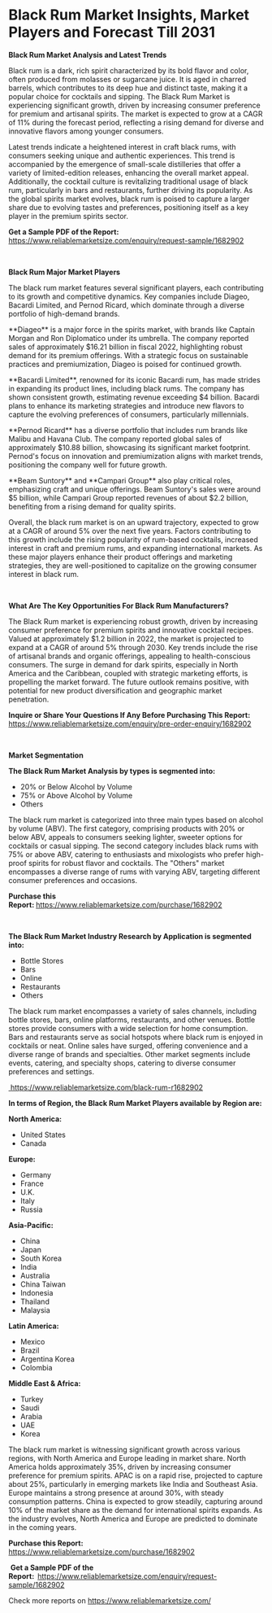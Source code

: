 <p><h1>Black Rum Market Insights, Market Players and Forecast Till 2031</h1></p><p><strong>Black Rum Market Analysis and Latest Trends</strong></p>
<p><p>Black rum is a dark, rich spirit characterized by its bold flavor and color, often produced from molasses or sugarcane juice. It is aged in charred barrels, which contributes to its deep hue and distinct taste, making it a popular choice for cocktails and sipping. The Black Rum Market is experiencing significant growth, driven by increasing consumer preference for premium and artisanal spirits. The market is expected to grow at a CAGR of 11% during the forecast period, reflecting a rising demand for diverse and innovative flavors among younger consumers. </p><p>Latest trends indicate a heightened interest in craft black rums, with consumers seeking unique and authentic experiences. This trend is accompanied by the emergence of small-scale distilleries that offer a variety of limited-edition releases, enhancing the overall market appeal. Additionally, the cocktail culture is revitalizing traditional usage of black rum, particularly in bars and restaurants, further driving its popularity. As the global spirits market evolves, black rum is poised to capture a larger share due to evolving tastes and preferences, positioning itself as a key player in the premium spirits sector.</p></p>
<p><strong>Get a Sample PDF of the Report:&nbsp;</strong> <a href="https://www.reliablemarketsize.com/enquiry/request-sample/1682902?utm_campaign=1131&utm_medium=2&utm_source=Github&utm_content=ia&utm_term=30122024&utm_id=black-rum">https://www.reliablemarketsize.com/enquiry/request-sample/1682902</a></p>
<p>&nbsp;</p>
<p><strong>Black Rum Major Market Players</strong></p>
<p><p>The black rum market features several significant players, each contributing to its growth and competitive dynamics. Key companies include Diageo, Bacardi Limited, and Pernod Ricard, which dominate through a diverse portfolio of high-demand brands.</p><p>**Diageo** is a major force in the spirits market, with brands like Captain Morgan and Ron Diplomatico under its umbrella. The company reported sales of approximately $16.21 billion in fiscal 2022, highlighting robust demand for its premium offerings. With a strategic focus on sustainable practices and premiumization, Diageo is poised for continued growth.</p><p>**Bacardi Limited**, renowned for its iconic Bacardi rum, has made strides in expanding its product lines, including black rums. The company has shown consistent growth, estimating revenue exceeding $4 billion. Bacardi plans to enhance its marketing strategies and introduce new flavors to capture the evolving preferences of consumers, particularly millennials.</p><p>**Pernod Ricard** has a diverse portfolio that includes rum brands like Malibu and Havana Club. The company reported global sales of approximately $10.88 billion, showcasing its significant market footprint. Pernod's focus on innovation and premiumization aligns with market trends, positioning the company well for future growth.</p><p>**Beam Suntory** and **Campari Group** also play critical roles, emphasizing craft and unique offerings. Beam Suntory's sales were around $5 billion, while Campari Group reported revenues of about $2.2 billion, benefiting from a rising demand for quality spirits.</p><p>Overall, the black rum market is on an upward trajectory, expected to grow at a CAGR of around 5% over the next five years. Factors contributing to this growth include the rising popularity of rum-based cocktails, increased interest in craft and premium rums, and expanding international markets. As these major players enhance their product offerings and marketing strategies, they are well-positioned to capitalize on the growing consumer interest in black rum.</p></p>
<p>&nbsp;</p>
<p><strong>What Are The Key Opportunities For Black Rum Manufacturers?</strong></p>
<p><p>The Black Rum market is experiencing robust growth, driven by increasing consumer preference for premium spirits and innovative cocktail recipes. Valued at approximately $1.2 billion in 2022, the market is projected to expand at a CAGR of around 5% through 2030. Key trends include the rise of artisanal brands and organic offerings, appealing to health-conscious consumers. The surge in demand for dark spirits, especially in North America and the Caribbean, coupled with strategic marketing efforts, is propelling the market forward. The future outlook remains positive, with potential for new product diversification and geographic market penetration.</p></p>
<p><strong>Inquire or Share Your Questions If Any Before Purchasing This Report:</strong> <a href="https://www.reliablemarketsize.com/enquiry/pre-order-enquiry/1682902?utm_campaign=1131&utm_medium=2&utm_source=Github&utm_content=ia&utm_term=30122024&utm_id=black-rum">https://www.reliablemarketsize.com/enquiry/pre-order-enquiry/1682902</a></p>
<p>&nbsp;</p>
<p><strong>Market Segmentation</strong></p>
<p><strong>The Black Rum Market Analysis by types is segmented into:</strong></p>
<p><ul><li>20% or Below Alcohol by Volume</li><li>75% or Above Alcohol by Volume</li><li>Others</li></ul></p>
<p><p>The black rum market is categorized into three main types based on alcohol by volume (ABV). The first category, comprising products with 20% or below ABV, appeals to consumers seeking lighter, sweeter options for cocktails or casual sipping. The second category includes black rums with 75% or above ABV, catering to enthusiasts and mixologists who prefer high-proof spirits for robust flavor and cocktails. The "Others" market encompasses a diverse range of rums with varying ABV, targeting different consumer preferences and occasions.</p></p>
<p><strong>Purchase this Report:&nbsp;</strong><a href="https://www.reliablemarketsize.com/purchase/1682902?utm_campaign=1131&utm_medium=2&utm_source=Github&utm_content=ia&utm_term=30122024&utm_id=black-rum">https://www.reliablemarketsize.com/purchase/1682902</a></p>
<p>&nbsp;</p>
<p><strong>The Black Rum Market Industry Research by Application is segmented into:</strong></p>
<p><ul><li>Bottle Stores</li><li>Bars</li><li>Online</li><li>Restaurants</li><li>Others</li></ul></p>
<p><p>The black rum market encompasses a variety of sales channels, including bottle stores, bars, online platforms, restaurants, and other venues. Bottle stores provide consumers with a wide selection for home consumption. Bars and restaurants serve as social hotspots where black rum is enjoyed in cocktails or neat. Online sales have surged, offering convenience and a diverse range of brands and specialties. Other market segments include events, catering, and specialty shops, catering to diverse consumer preferences and settings.</p></p>
<p><a href="https://www.reliablemarketsize.com/black-rum-r1682902?utm_campaign=1131&utm_medium=2&utm_source=Github&utm_content=ia&utm_term=30122024&utm_id=black-rum">&nbsp;https://www.reliablemarketsize.com/black-rum-r1682902</a></p>
<p><strong>In terms of Region, the Black Rum Market Players available by Region are:</strong></p>
<p>
    <p> <strong> North America: </strong>
        <ul>
            <li>United States</li>
            <li>Canada</li>
        </ul>
        </p> 
    <p> <strong> Europe: </strong>
        <ul>
            <li>Germany</li>
            <li>France</li>
            <li>U.K.</li>
            <li>Italy</li>
            <li>Russia</li>
        </ul>
        </p> 
    <p> <strong> Asia-Pacific: </strong>
        <ul>
            <li>China</li>
            <li>Japan</li>
            <li>South Korea</li>
            <li>India</li>
            <li>Australia</li>
            <li>China Taiwan</li>
            <li>Indonesia</li>
            <li>Thailand</li>
            <li>Malaysia</li>
        </ul>
        </p> 
    <p> <strong> Latin America: </strong>
        <ul>
            <li>Mexico</li>
            <li>Brazil</li>
            <li>Argentina Korea</li>
            <li>Colombia</li>
        </ul>
        </p> 
    <p> <strong> Middle East & Africa: </strong>
        <ul>
            <li>Turkey</li>
            <li>Saudi</li>
            <li>Arabia</li>
            <li>UAE</li>
            <li>Korea</li>
        </ul>
    </p>
    </p>
<p><p>The black rum market is witnessing significant growth across various regions, with North America and Europe leading in market share. North America holds approximately 35%, driven by increasing consumer preference for premium spirits. APAC is on a rapid rise, projected to capture about 25%, particularly in emerging markets like India and Southeast Asia. Europe maintains a strong presence at around 30%, with steady consumption patterns. China is expected to grow steadily, capturing around 10% of the market share as the demand for international spirits expands. As the industry evolves, North America and Europe are predicted to dominate in the coming years.</p></p>
<p><strong>Purchase this Report: </strong><a href="https://www.reliablemarketsize.com/purchase/1682902?utm_campaign=1131&utm_medium=2&utm_source=Github&utm_content=ia&utm_term=30122024&utm_id=black-rum">https://www.reliablemarketsize.com/purchase/1682902</a></p>
<p>&nbsp;<strong>Get a Sample PDF of the Report:&nbsp;&nbsp;</strong><a href="https://www.reliablemarketsize.com/enquiry/request-sample/1682902?utm_campaign=1131&utm_medium=2&utm_source=Github&utm_content=ia&utm_term=30122024&utm_id=black-rum">https://www.reliablemarketsize.com/enquiry/request-sample/1682902</a></p>
<p><strong></strong></p>
<p>Check more reports on <a href="https://www.reliablemarketsize.com/?utm_campaign=1131&utm_medium=2&utm_source=Github&utm_content=ia&utm_term=30122024&utm_id=black-rum">https://www.reliablemarketsize.com/</a></p>